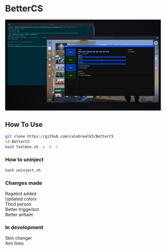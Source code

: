 # BetterCS
<img src="./menu.png"></img>
## How To Use
```sh
git clone https://github.com/calebrwalk5/BetterCS
cd BetterCS
bash toolbox.sh -p -b -l
```
### How to uninject
```sh
bash uninject.sh
```
### Changes made
Ragebot added<br>
Updated colors<br>
Third person<br>
Better triggerbot<br>
Better antiaim<br>
### In development
Skin changer<br>
Aim lines<br>
